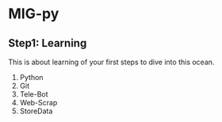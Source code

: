 # MIG-py

## Step1: Learning

This is about learning of your first steps to dive into this ocean.

1. Python
2. Git
3. Tele-Bot
4. Web-Scrap
5. StoreData
